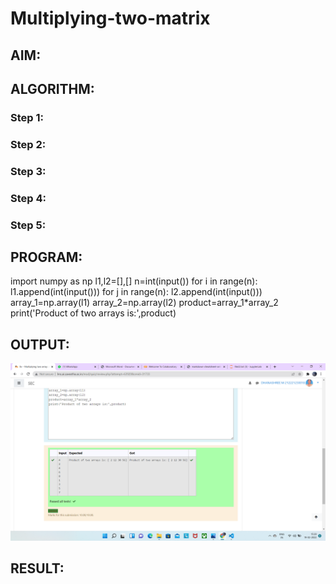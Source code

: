 # Multiplying-two-matrix

## AIM:

## ALGORITHM:

### Step 1:

### Step 2:
### Step 3:
### Step 4:
### Step 5:

## PROGRAM: 

import numpy as np
l1,l2=[],[]
n=int(input())
for i in range(n):
    l1.append(int(input()))
for j in range(n):
    l2.append(int(input()))
array_1=np.array(l1)
array_2=np.array(l2)
product=array_1*array_2
print('Product of two arrays is:',product)

## OUTPUT:

![GitHub Logo](/image.png)

## RESULT:


